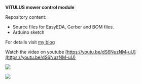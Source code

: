 **VITULUS mower control module**

Repository content:

* Source files for EasyEDA, Gerber and BOM files.
* Arduino sketch

For details visit [my blog](https://www.lacina.dev/blog/development-new-mower-unit-control/)

Watch the video on youtube [https://youtu.be/dS6NuzNM-uU](https://youtu.be/dS6NuzNM-uU)

![](https://github.com/lacina-dev/vitulus-mower-control/blob/main/VituluMowerControl.png?raw=true)

![](https://gitlab.lacina.dev/vitulus/mower-control-module/-/blob/master/VituluMowerControl.png)



